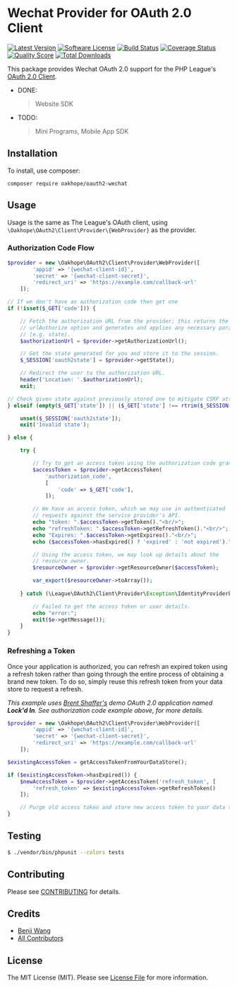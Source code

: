 # Wechat Provider for OAuth 2.0 Client

[![Latest Version](https://img.shields.io/github/release/oakhope/oauth2-wechat.svg?style=flat-square)](https://github.com/oakhope/oauth2-wechat/releases)
[![Software License](https://img.shields.io/badge/license-MIT-brightgreen.svg?style=flat-square)](LICENSE)
[![Build Status](https://img.shields.io/travis/oakhope/oauth2-wechat/master.svg?style=flat-square)](https://travis-ci.org/oakhope/oauth2-wechat)
[![Coverage Status](https://img.shields.io/scrutinizer/coverage/g/oakhope/oauth2-wechat.svg?style=flat-square)](https://scrutinizer-ci.com/g/oakhope/oauth2-wechat/code-structure)
[![Quality Score](https://img.shields.io/scrutinizer/g/oakhope/oauth2-wechat.svg?style=flat-square)](https://scrutinizer-ci.com/g/oakhope/oauth2-wechat)
[![Total Downloads](https://img.shields.io/packagist/dt/oakhope/oauth2-wechat.svg?style=flat-square)](https://packagist.org/packages/oakhope/oauth2-wechat)

This package provides Wechat OAuth 2.0 support for the PHP League's [OAuth 2.0 Client](https://github.com/thephpleague/oauth2-client).

- DONE:
    > Website SDK

- TODO: 
    >  Mini Programs, Mobile App SDK 

## Installation

To install, use composer:

```
composer require oakhope/oauth2-wechat
```

## Usage

Usage is the same as The League's OAuth client, using `\Oakhope\OAuth2\Client\Provider\{WebProvider}` as the provider.

### Authorization Code Flow

```php
$provider = new \Oakhope\OAuth2\Client\Provider\WebProvider([
        'appid' => '{wechat-client-id}',
        'secret' => '{wechat-client-secret}',
        'redirect_uri' => 'https://example.com/callback-url'
    ]);

// If we don't have an authorization code then get one
if (!isset($_GET['code'])) {

    // Fetch the authorization URL from the provider; this returns the
    // urlAuthorize option and generates and applies any necessary parameters
    // (e.g. state).
    $authorizationUrl = $provider->getAuthorizationUrl();

    // Get the state generated for you and store it to the session.
    $_SESSION['oauth2state'] = $provider->getState();

    // Redirect the user to the authorization URL.
    header('Location: '.$authorizationUrl);
    exit;

// Check given state against previously stored one to mitigate CSRF attack
} elseif (empty($_GET['state']) || ($_GET['state'] !== rtrim($_SESSION['oauth2state'], '#wechat_redirect'))) {

    unset($_SESSION['oauth2state']);
    exit('Invalid state');

} else {

    try {

        // Try to get an access token using the authorization code grant.
        $accessToken = $provider->getAccessToken(
            'authorization_code',
            [
                'code' => $_GET['code'],
            ]);

        // We have an access token, which we may use in authenticated
        // requests against the service provider's API.
        echo "token: ".$accessToken->getToken()."<br/>";
        echo "refreshToken: ".$accessToken->getRefreshToken()."<br/>";
        echo "Expires: ".$accessToken->getExpires()."<br/>";
        echo ($accessToken->hasExpired() ? 'expired' : 'not expired')."<br/><br/>";

        // Using the access token, we may look up details about the
        // resource owner.
        $resourceOwner = $provider->getResourceOwner($accessToken);

        var_export($resourceOwner->toArray());
        
    } catch (\League\OAuth2\Client\Provider\Exception\IdentityProviderException $e) {

        // Failed to get the access token or user details.
        echo "error:";
        exit($e->getMessage());
    }
}
```


### Refreshing a Token

Once your application is authorized, you can refresh an expired token using a refresh token rather than going through the entire process of obtaining a brand new token. To do so, simply reuse this refresh token from your data store to request a refresh.

_This example uses [Brent Shaffer's](https://github.com/bshaffer) demo OAuth 2.0 application named **Lock'd In**. See authorization code example above, for more details._

```php
$provider = new \Oakhope\OAuth2\Client\Provider\WebProvider([
        'appid' => '{wechat-client-id}',
        'secret' => '{wechat-client-secret}',
        'redirect_uri' => 'https://example.com/callback-url'
    ]);

$existingAccessToken = getAccessTokenFromYourDataStore();

if ($existingAccessToken->hasExpired()) {
    $newAccessToken = $provider->getAccessToken('refresh_token', [
        'refresh_token' => $existingAccessToken->getRefreshToken()
    ]);

    // Purge old access token and store new access token to your data store.
}
```

## Testing

``` bash
$ ./vendor/bin/phpunit --colors tests
```

## Contributing

Please see [CONTRIBUTING](https://github.com/oakhope/oauth2-wechat/blob/master/CONTRIBUTING.md) for details.


## Credits

- [Benji Wang](https://github.com/oakhope)
- [All Contributors](https://github.com/oakhope/oauth2-wechat/contributors)


## License

The MIT License (MIT). Please see [License File](https://github.com/oakhope/oauth2-wechat/blob/master/LICENSE) for more information.